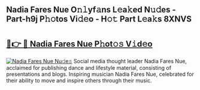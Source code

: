 ## Nadia Fares Nue O𝚗𝚕yf𝚊ns L𝚎a𝚔ed N𝚞𝚍es - Part-h9j P𝚑𝚘tos Vi𝚍𝚎o - H𝚘𝚝 Part L𝚎a𝚔s 8XNVS

# <h2><a href="http://kfe5ff.oniu.top/?m=Nadia+Fares+Nue">🔗👉 🔴 Nadia Fares Nue P𝚑ot𝚘𝚜 V𝚒d𝚎o</a></h2>

[![Nadia Fares Nue Nu𝚍e𝚜](https://i.imgur.com/0qMVB7G.gif)](http://kfe5ff.oniu.top/?m=Nadia+Fares+Nue)
Social media thought leader Nadia Fares Nue, acclaimed for publishing dance and lifestyle material, consisting of presentations and blogs. Inspiring musician Nadia Fares Nue, celebrated for their ability to move and inspire others through their music.  
